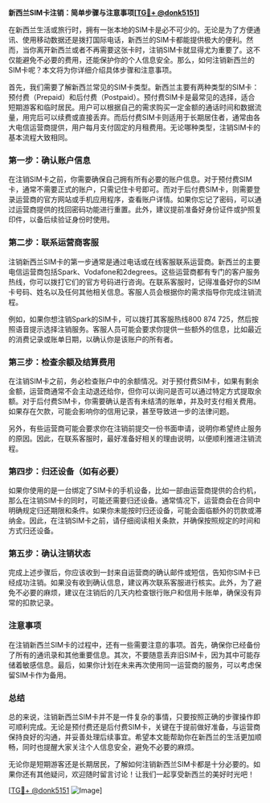 **新西兰SIM卡注销：简单步骤与注意事项[[TG💪+ @donk5151](https://t.me/s/donk5151)]**

在新西兰生活或旅行时，拥有一张本地的SIM卡是必不可少的。无论是为了方便通讯、使用移动数据还是拨打国际电话，新西兰的SIM卡都能提供极大的便利。然而，当你离开新西兰或者不再需要这张卡时，注销SIM卡就显得尤为重要了。这不仅能避免不必要的费用，还能保护你的个人信息安全。那么，如何注销新西兰的SIM卡呢？本文将为你详细介绍具体步骤和注意事项。

首先，我们需要了解新西兰常见的SIM卡类型。新西兰主要有两种类型的SIM卡：预付费（Prepaid）和后付费（Postpaid）。预付费SIM卡是最常见的选择，适合短期游客和临时居民。用户可以根据自己的需求购买一定金额的通话时间和数据流量，用完后可以续费或直接丢弃。而后付费SIM卡则适用于长期居住者，通常由各大电信运营商提供，用户每月支付固定的月租费用。无论哪种类型，注销SIM卡的基本流程大致相同。

### **第一步：确认账户信息**
在注销SIM卡之前，你需要确保自己拥有所有必要的账户信息。对于预付费SIM卡，通常不需要正式的账户，只需记住卡号即可。而对于后付费SIM卡，则需要登录运营商的官方网站或手机应用程序，查看账户详情。如果你忘记了密码，可以通过运营商提供的找回密码功能进行重置。此外，建议提前准备好身份证件或护照复印件，以备后续验证身份时使用。

### **第二步：联系运营商客服**
注销新西兰SIM卡的第一步通常是通过电话或在线客服联系运营商。新西兰的主要电信运营商包括Spark、Vodafone和2degrees。这些运营商都有专门的客户服务热线，你可以拨打它们的官方号码进行咨询。在联系客服时，记得准备好你的SIM卡号码、姓名以及任何其他相关信息。客服人员会根据你的需求指导你完成注销流程。

例如，如果你想注销Spark的SIM卡，可以拨打其客服热线800 874 725，然后按照语音提示选择注销服务。客服人员可能会要求你提供一些额外的信息，比如最近的消费记录或账单日期，以确认你是该账户的所有者。

### **第三步：检查余额及结算费用**
在注销SIM卡之前，务必检查账户中的余额情况。对于预付费SIM卡，如果有剩余金额，运营商通常不会主动退还给你，但你可以询问是否可以通过特定方式提取余额。对于后付费SIM卡，你需要确认是否有未结清的账单，并及时支付相关费用。如果存在欠款，可能会影响你的信用记录，甚至导致进一步的法律问题。

另外，有些运营商可能会要求你在注销前提交一份书面申请，说明你希望终止服务的原因。因此，在联系客服时，最好准备好相关的理由说明，以便顺利推进注销流程。

### **第四步：归还设备（如有必要）**
如果你使用的是一台绑定了SIM卡的手机设备，比如一部由运营商提供的合约机，那么在注销SIM卡的同时，可能还需要归还设备。通常情况下，运营商会在合同中明确规定归还期限和条件。如果你未能按时归还设备，可能会面临额外的罚款或滞纳金。因此，在注销SIM卡之前，请仔细阅读相关条款，并确保按照规定的时间和方式归还设备。

### **第五步：确认注销状态**
完成上述步骤后，你应该收到一封来自运营商的确认邮件或短信，告知你SIM卡已经成功注销。如果没有收到确认信息，建议再次联系客服进行核实。此外，为了避免不必要的麻烦，建议在注销后的几天内检查银行账户和信用卡账单，确保没有异常的扣款记录。

### **注意事项**
在注销新西兰SIM卡的过程中，还有一些需要注意的事项。首先，确保你已经备份了所有的通讯录和其他重要信息。其次，不要随意丢弃旧SIM卡，因为其中可能存储着敏感信息。最后，如果你计划在未来再次使用同一运营商的服务，可以考虑保留SIM卡作为备用。

### **总结**
总的来说，注销新西兰SIM卡并不是一件复杂的事情，只要按照正确的步骤操作即可顺利完成。无论是预付费还是后付费SIM卡，关键在于提前做好准备，与运营商保持良好的沟通，并妥善处理后续事宜。希望本文能帮助你在新西兰的生活更加顺畅，同时也提醒大家关注个人信息安全，避免不必要的麻烦。

无论你是短期游客还是长期居民，了解如何注销新西兰SIM卡都是十分必要的。如果你还有其他疑问，欢迎随时留言讨论！让我们一起享受新西兰的美好时光吧！

[[TG💪+ @donk5151](https://t.me/s/donk5151) ![Image](https://i.postimg.cc/rwNCRYN7/Snipaste-2025-04-30-17-27-05.png)]